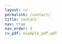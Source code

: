 ```yaml
---
layout: cv
permalink: /contact/
title: contact
nav: true
nav_order: 3
cv_pdf: example_pdf.pdf
---
```

